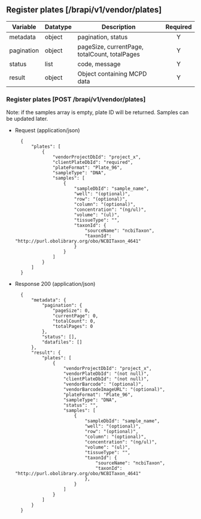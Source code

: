 
## Register plates [/brapi/v1/vendor/plates]

|Variable|Datatype|Description|Required|  
|------|------|------|:-----:|
|metadata|object|pagination, status|Y|
|pagination|object|pageSize, currentPage, totalCount, totalPages|Y|
|status|list|code, message|Y|
|result|object|Object containing MCPD data|Y|


### Register plates [POST /brapi/v1/vendor/plates] 

Note: if the samples array is empty, plate ID will be returned. Samples can be updated later.

+ Request (application/json)

        {
            "plates": [
                {
                    "vendorProjectDbId": "project_x",
                    "clientPlateDbId": "required",
                    "plateFormat": "Plate_96",
                    "sampleType": "DNA",
                    "samples": [
                        {
                            "sampleDbId": "sample_name",
                            "well": "(optional)",
                            "row": "(optional)",
                            "column": "(optional)",
                            "concentration": "(ng/ul)",
                            "volume": "(ul)",
                            "tissueType": "",
                            "taxonId": {
                                "sourceName": "ncbiTaxon",
                                "taxonId": "http://purl.obolibrary.org/obo/NCBITaxon_4641"
                            }
                        }
                    ]
                }
            ]
        }

+ Response 200 (application/json)

        {
            "metadata": {
                "pagination": {
                    "pageSize": 0,
                    "currentPage": 0,
                    "totalCount": 0,
                    "totalPages": 0
                },
                "status": [],
                "datafiles": []
            },
            "result": {
                "plates": [
                    {
                        "vendorProjectDbId": "project_x",
                        "vendorPlateDbId": "(not null)",
                        "clientPlateDbId": "(not null)",
                        "vendorBarcode": "(optional)",
                        "vendorBarcodeImageURL": "(optional)",
                        "plateFormat": "Plate_96",
                        "sampleType": "DNA",
                        "status": "",
                        "samples": [
                            {
                                "sampleDbId": "sample_name",
                                "well": "(optional)",
                                "row": "(optional)",
                                "column": "(optional)",
                                "concentration": "(ng/ul)",
                                "volume": "(ul)",
                                "tissueType": "",
                                "taxonId": {
                                    "sourceName": "ncbiTaxon",
                                    "taxonId": "http://purl.obolibrary.org/obo/NCBITaxon_4641"
                                },
                            }
                        ]
                    }
                ]
            }
        }
 
 
 